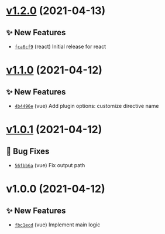# [v1.2.0](https://github.com/TomokiMiyauci/click-outside/compare/@miyauci/vue-click-outside@1.1.0...@miyauci/vue-click-outside@1.2.0) (2021-04-13)

## ✨ New Features
- [`fca6cf9`](https://github.com/TomokiMiyauci/click-outside/commit/fca6cf9)  (react) Initial release for react

# [v1.1.0](https://github.com/TomokiMiyauci/click-outside/compare/@miyauci/vue-click-outside@1.0.1...@miyauci/vue-click-outside@1.1.0) (2021-04-12)

## ✨ New Features
- [`4b4496e`](https://github.com/TomokiMiyauci/click-outside/commit/4b4496e)  (vue) Add plugin options: customize directive name

# [v1.0.1](https://github.com/TomokiMiyauci/click-outside/compare/@miyauci/vue-click-outside@1.0.0...@miyauci/vue-click-outside@1.0.1) (2021-04-12)

## 🐛 Bug Fixes
- [`56fbb6a`](https://github.com/TomokiMiyauci/click-outside/commit/56fbb6a)  (vue) Fix output path

# v1.0.0 (2021-04-12)

## ✨ New Features
- [`fbc1ecd`](https://github.com/TomokiMiyauci/click-outside/commit/fbc1ecd)  (vue) Implement main logic
